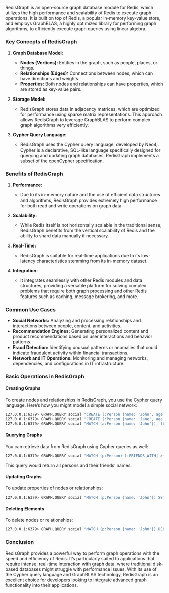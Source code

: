 RedisGraph is an open-source graph database module for Redis, which utilizes the high performance and scalability of Redis to execute graph operations. It is built on top of Redis, a popular in-memory key-value store, and employs GraphBLAS, a highly optimized library for performing graph algorithms, to efficiently execute graph queries using linear algebra.

### Key Concepts of RedisGraph

1. **Graph Database Model:**
   - **Nodes (Vertices):** Entities in the graph, such as people, places, or things.
   - **Relationships (Edges):** Connections between nodes, which can have directions and weights.
   - **Properties:** Both nodes and relationships can have properties, which are stored as key-value pairs.

2. **Storage Model:**
   - RedisGraph stores data in adjacency matrices, which are optimized for performance using sparse matrix representations. This approach allows RedisGraph to leverage GraphBLAS to perform complex graph algorithms very efficiently.

3. **Cypher Query Language:**
   - RedisGraph uses the Cypher query language, developed by Neo4j. Cypher is a declarative, SQL-like language specifically designed for querying and updating graph databases. RedisGraph implements a subset of the openCypher specification.

### Benefits of RedisGraph

1. **Performance:**
   - Due to its in-memory nature and the use of efficient data structures and algorithms, RedisGraph provides extremely high performance for both read and write operations on graph data.

2. **Scalability:**
   - While Redis itself is not horizontally scalable in the traditional sense, RedisGraph benefits from the vertical scalability of Redis and the ability to shard data manually if necessary.

3. **Real-Time:**
   - RedisGraph is suitable for real-time applications due to its low-latency characteristics stemming from its in-memory dataset.

4. **Integration:**
   - It integrates seamlessly with other Redis modules and data structures, providing a versatile platform for solving complex problems that require both graph processing and other Redis features such as caching, message brokering, and more.

### Common Use Cases

- **Social Networks:** Analyzing and processing relationships and interactions between people, content, and activities.
- **Recommendation Engines:** Generating personalized content and product recommendations based on user interactions and behavior patterns.
- **Fraud Detection:** Identifying unusual patterns or anomalies that could indicate fraudulent activity within financial transactions.
- **Network and IT Operations:** Monitoring and managing networks, dependencies, and configurations in IT infrastructure.

### Basic Operations in RedisGraph

#### Creating Graphs

To create nodes and relationships in RedisGraph, you use the Cypher query language. Here’s how you might model a simple social network:

```bash
127.0.0.1:6379> GRAPH.QUERY social "CREATE (:Person {name: 'John', age: 25})"
127.0.0.1:6379> GRAPH.QUERY social "CREATE (:Person {name: 'Jane', age: 22})"
127.0.0.1:6379> GRAPH.QUERY social "MATCH (a:Person {name: 'John'}), (b:Person {name: 'Jane'}) CREATE (a)-[:FRIENDS_WITH]->(b)"
```

#### Querying Graphs

You can retrieve data from RedisGraph using Cypher queries as well:

```bash
127.0.0.1:6379> GRAPH.QUERY social "MATCH (p:Person)-[:FRIENDS_WITH]->(friend) RETURN p.name, friend.name"
```

This query would return all persons and their friends’ names.

#### Updating Graphs

To update properties of nodes or relationships:

```bash
127.0.0.1:6379> GRAPH.QUERY social "MATCH (p:Person {name: 'John'}) SET p.age = 26"
```

#### Deleting Elements

To delete nodes or relationships:

```bash
127.0.0.1:6379> GRAPH.QUERY social "MATCH (p:Person {name: 'John'}) DELETE p"
```

### Conclusion

RedisGraph provides a powerful way to perform graph operations with the speed and efficiency of Redis. It’s particularly suited to applications that require intense, real-time interaction with graph data, where traditional disk-based databases might struggle with performance issues. With its use of the Cypher query language and GraphBLAS technology, RedisGraph is an excellent choice for developers looking to integrate advanced graph functionality into their applications.